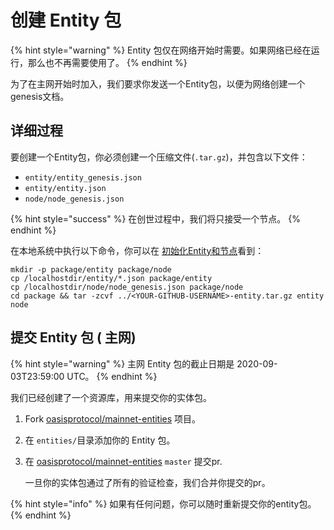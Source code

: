 # 创建 Entity 包

{% hint style="warning" %}
Entity 包仅在网络开始时需要。如果网络已经在运行，那么也不再需要使用了。
{% endhint %}

为了在主网开始时加入，我们要求你发送一个Entity包，以便为网络创建一个 genesis文档。

## 详细过程

要创建一个Entity包，你必须创建一个压缩文件(`.tar.gz`)，并包含以下文件：

* `entity/entity_genesis.json`
* `entity/entity.json`
* `node/node_genesis.json`

{% hint style="success" %}
在创世过程中，我们将只接受一个节点。
{% endhint %}

在本地系统中执行以下命令，你可以在 [初始化Entity和节点](run-validator.md#initializing-an-entity)看到：

```text
mkdir -p package/entity package/node
cp /localhostdir/entity/*.json package/entity
cp /localhostdir/node/node_genesis.json package/node
cd package && tar -zcvf ../<YOUR-GITHUB-USERNAME>-entity.tar.gz entity node
```

## 提交 Entity 包 \( 主网\)

{% hint style="warning" %}
主网 Entity 包的截止日期是 2020-09-03T23:59:00 UTC。
{% endhint %}

我们已经创建了一个资源库，用来提交你的实体包。

1. Fork [oasisprotocol/mainnet-entities](https://github.com/oasisprotocol/mainnet-entities) 项目。
2. 在 `entities/`目录添加你的 Entity 包。
3. 在 [oasisprotocol/mainnet-entities](https://github.com/oasisprotocol/mainnet-entities)  `master` 提交pr.

   一旦你的实体包通过了所有的验证检查，我们合并你提交的pr。

{% hint style="info" %}
如果有任何问题，你可以随时重新提交你的entity包。
{% endhint %}

